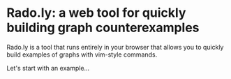 # Rado.ly: a web tool for quickly building graph counterexamples

Rado.ly is a tool that runs entirely in your browser that allows
you to quickly build examples of graphs with vim-style commands.

Let's start with an example...

 
